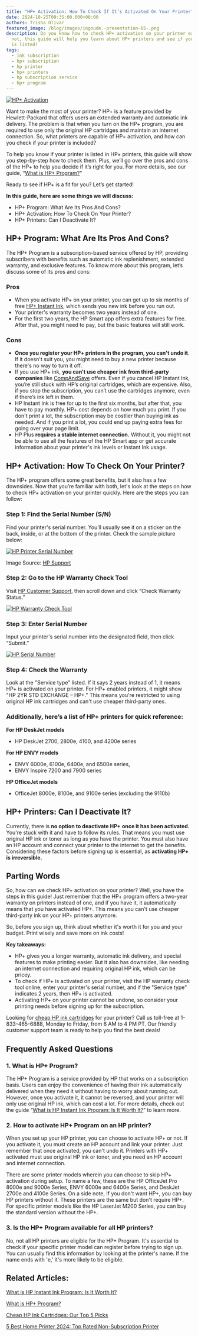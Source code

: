 ```yaml
---
title: "HP+ Activation: How To Check If It’s Activated On Your Printer?"
date: 2024-10-25T09:35:00.000+08:00
authors: Trisha Olivar
featured_image: /blog/images/ingoude.-presentation-65-.png
description: Do you know how to check HP+ activation on your printer easily? If
  not, this guide will help you learn about HP+ printers and see if your printer
  is listed!
tags:
  - ink subscription
  - hp+ subscription
  - hp printer
  - hp+ printers
  - hp subscription service
  - hp+ program
---
```

[![HP+ Activation](/blog/images/ingoude.-presentation-65-.png "HP+ Activation: How To Check If It’s Activated On Your Printer?")](/blog/images/ingoude.-presentation-65-.png)

Want to make the most of your printer? HP+ is a feature provided by Hewlett-Packard that offers users an extended warranty and automatic ink delivery. The problem is that when you turn on the HP+ program, you are required to use only the original HP cartridges and maintain an internet connection. So, what printers are capable of HP+ activation, and how can you check if your printer is included?

To help you know if your printer is listed in HP+ printers, this guide will show you step-by-step how to check them. Plus, we’ll go over the pros and cons of the HP+ to help you decide if it’s right for you. For more details, see our guide, “[What is HP+ Program?](https://www.compandsave.com/what-is-hp-plus-program-the-pros-and-cons)”

Ready to see if HP+ is a fit for you? Let’s get started!

**In this guide, here are some things we will discuss:**

* HP+ Program: What Are Its Pros And Cons?
* HP+ Activation: How To Check On Your Printer?
* HP+ Printers: Can I Deactivate It?          

## HP+ Program: What Are Its Pros And Cons?

The HP+ Program is a subscription-based service offered by HP, providing subscribers with benefits such as automatic ink replenishment, extended warranty, and exclusive features. To know more about this program, let’s discuss some of its pros and cons:

### Pros

* When you activate HP+ on your printer, you can get up to six months of free [HP+ Instant Ink](https://www.compandsave.com/what-is-hp-instant-ink-program), which sends you new ink before you run out.
* Your printer's warranty becomes two years instead of one.
* For the first two years, the HP Smart app offers extra features for free. After that, you might need to pay, but the basic features will still work.

### Cons

* **Once you register your HP+ printers in the program, you can't undo it**. If it doesn't suit you, you might need to buy a new printer because there's no way to turn it off.
* If you use HP+ ink, **you can't use cheaper ink from third-party companies** like [CompAndSave](https://www.compandsave.com/) offers. Even if you cancel HP Instant Ink, you’re still stuck with HP’s original cartridges, which are expensive. Also, if you stop the subscription, you can’t use the cartridges anymore, even if there’s ink left in them.
* HP Instant Ink is free for up to the first six months, but after that, you have to pay monthly. HP+ cost depends on how much you print. If you don't print a lot, the subscription may be costlier than buying ink as needed. And if you print a lot, you could end up paying extra fees for going over your page limit.
* HP Plus **requires a stable internet connection.** Without it, you might not be able to use all the features of the HP Smart app or get accurate information about your printer's ink levels or Instant Ink usage.

## HP+ Activation: How To Check On Your Printer?

The HP+ program offers some great benefits, but it also has a few downsides. Now that you’re familiar with both, let's look at the steps on how to check HP+ activation on your printer quickly. Here are the steps you can follow:

### Step 1: Find the Serial Number (S/N)

Find your printer's serial number. You’ll usually see it on a sticker on the back, inside, or at the bottom of the printer. Check the sample picture below:

[![HP Printer Serial Number](/blog/images/screenshot-2024-10-25-at-9.48.14 pm.png "HP Printer Serial Number")](/blog/images/screenshot-2024-10-25-at-9.48.14 pm.png)

Image Source: [HP Support](https://support.hp.com/si-en/document/ish_2039298-1862169-16)

### Step 2: Go to the HP Warranty Check Tool

Visit [HP Customer Support](https://support.hp.com/us-en), then scroll down and click “Check Warranty Status.”

[![HP Warranty Check Tool](/blog/images/screenshot-2024-10-25-at-9.49.54 pm.png "HP Warranty Check Tool")](/blog/images/screenshot-2024-10-25-at-9.49.54 pm.png)

### Step 3: Enter Serial Number

Input your printer's serial number into the designated field, then click “Submit.”

[![HP Serial Number](/blog/images/screenshot-2024-10-25-at-9.50.40 pm.png "HP Serial Number")](/blog/images/screenshot-2024-10-25-at-9.50.40 pm.png)

### Step 4: Check the Warranty

Look at the "Service type" listed. If it says 2 years instead of 1, it means HP+ is activated on your printer. For HP+ enabled printers, it might show "HP 2YR STD EXCHANGE – HP+." This means you're restricted to using original HP ink cartridges and can't use cheaper third-party ones.

### Additionally, here’s a list of HP+ printers for quick reference:

**For HP DeskJet models**

* HP DeskJet 2700, 2800e, 4100, and 4200e series

**For HP ENVY models**

* ENVY 6000e, 6100e, 6400e, and 6500e series, 
* ENVY Inspire 7200 and 7900 series

**HP OfficeJet models**

* OfficeJet 8000e, 8100e, and 9100e series (excluding the 9110b)

## HP+ Printers: Can I Deactivate It?          

Currently, there is **no option to deactivate HP+** **once it has been activated.** You're stuck with it and have to follow its rules. That means you must use original HP ink or toner as long as you have the printer. You must also have an HP account and connect your printer to the internet to get the benefits. Considering these factors before signing up is essential, as **activating HP+ is irreversible.**

## Parting Words

So, how can we check HP+ activation on your printer? Well, you have the steps in this guide! Just remember that the HP+ program offers a two-year warranty on printers instead of one, and if you have it, it automatically means that you have activated HP+. This means you can't use cheaper third-party ink on your HP+ printers anymore. 

So, before you sign up, think about whether it's worth it for you and your budget. Print wisely and save more on ink costs!

**Key takeaways:**

* HP+ gives you a longer warranty, automatic ink delivery, and special features to make printing easier. But it also has downsides, like needing an internet connection and requiring original HP ink, which can be pricey.
* To check if HP+ is activated on your printer, visit the HP warranty check tool online, enter your printer's serial number, and if the "Service type" indicates 2 years, then HP+ is activated.
* Activating HP+ on your printer cannot be undone, so consider your printing needs before signing up for the subscription.

Looking for [cheap HP ink cartridges](https://www.compandsave.com/hp) for your printer? Call us toll-free at 1-833-465-6888, Monday to Friday, from 6 AM to 4 PM PT. Our friendly customer support team is ready to help you find the best deals!

## Frequently Asked Questions 

### 1. What is HP+ Program?

The HP+ Program is a service provided by HP that works on a subscription basis. Users can enjoy the convenience of having their ink automatically delivered when they need it without having to worry about running out. However, once you activate it, it cannot be reversed, and your printer will only use original HP ink, which can cost a lot. For more details, check out the guide “[What is HP Instant Ink Program: Is It Worth It?](https://www.compandsave.com/blog/posts/what-is-hp-instant-ink-program-is-it-worth-it.html)” to learn more.

### 2. How to activate HP+ Program on an HP printer?

When you set up your HP printer, you can choose to activate HP+ or not. If you activate it, you must create an HP account and link your printer. Just remember that once activated, you can't undo it. Printers with HP+ activated must use original HP ink or toner, and you need an HP account and internet connection. 

There are some printer models wherein you can choose to skip HP+ activation during setup. To name a few, these are the HP OfficeJet Pro 8000e and 9000e Series, ENVY 6000e and 6400e Series, and DeskJet 2700e and 4100e Series. On a side note, If you don't want HP+, you can buy HP printers without it. These printers are the same but don't require HP+. For specific printer models like the HP LaserJet M200 Series, you can buy the standard version without the HP+. 

### 3. Is the HP+ Program available for all HP printers?

No, not all HP printers are eligible for the HP+ Program. It's essential to check if your specific printer model can register before trying to sign up. You can usually find this information by looking at the printer's name. If the name ends with 'e,' it's more likely to be eligible. 

## Related Articles:

[What is HP Instant Ink Program: Is It Worth It?](https://www.compandsave.com/what-is-hp-instant-ink-program)

[What is HP+ Program?](https://www.compandsave.com/what-is-hp-plus-program-the-pros-and-cons)

[Cheap HP Ink Cartridges: Our Top 5 Picks](https://www.compandsave.com/blog/posts/top-5-best-cheap-hp-ink-cartridges.html)

[5 Best Home Printer 2024: Top Rated Non-Subscription Printer](https://www.compandsave.com/blog/posts/5-best-home-printer-2024-top-rated-non-subscription-printer.html)
